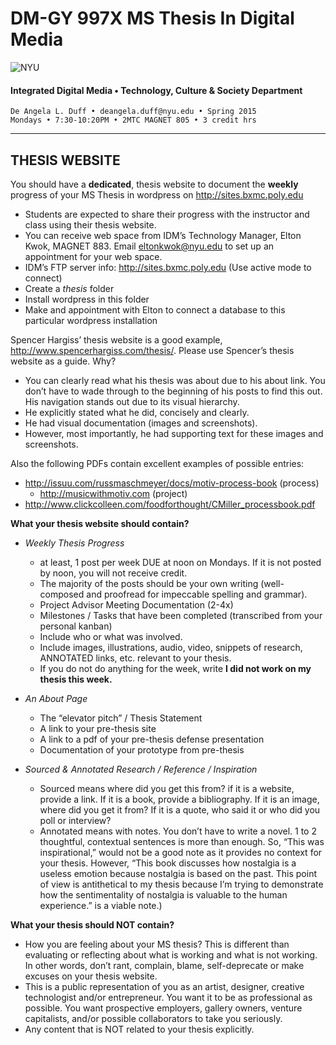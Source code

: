 # DM-GY 997X MS Thesis In Digital Media

![NYU](http://ws2.polishedsolid.com/de/nyu_soe_logo.png)
#### Integrated Digital Media • Technology, Culture & Society Department 

    De Angela L. Duff • deangela.duff@nyu.edu • Spring 2015
    Mondays • 7:30-10:20PM • 2MTC MAGNET 805 • 3 credit hrs

---

## THESIS WEBSITE

You should have a **dedicated**, thesis website to document the **weekly** progress of your MS Thesis in wordpress on http://sites.bxmc.poly.edu
* Students are expected to share their progress with the instructor and class using
their thesis website.
* You can receive web space from IDM’s Technology Manager, Elton Kwok, MAGNET 883. Email eltonkwok@nyu.edu to set up an appointment for your web space.
* IDM’s FTP server info: http://sites.bxmc.poly.edu (Use active mode to connect)
* Create a *thesis* folder
* Install wordpress in this folder
* Make and appointment with Elton to connect a database to this particular wordpress installation

Spencer Hargiss’ thesis website is a good example, http://www.spencerhargiss.com/thesis/. Please use Spencer’s thesis website as a guide. Why?  
* You can clearly read what his thesis was about due to his about link. You don’t have to wade through to the beginning of his posts to find this out. His navigation stands out due to its visual hierarchy.
* He explicitly stated what he did, concisely and clearly.
* He had visual documentation (images and screenshots). 
* However, most importantly, he had supporting text for these images and screenshots.

Also the following PDFs contain excellent examples of possible entries:
* http://issuu.com/russmaschmeyer/docs/motiv-process-book (process)
  * http://musicwithmotiv.com (project)
* http://www.clickcolleen.com/foodforthought/CMiller_processbook.pdf

**What your thesis website should contain?**
* *Weekly Thesis Progress*
  * at least, 1 post per week DUE at noon on Mondays. If it is not posted by noon, you will not receive credit. 
  * The majority of the posts should be your own writing (well-composed and proofread for impeccable spelling and grammar).
  * Project Advisor Meeting Documentation (2-4x)
  * Milestones / Tasks that have been completed (transcribed from your personal kanban)
  * Include who or what was involved.
  * Include images, illustrations, audio, video, snippets of research, ANNOTATED links, etc. relevant to your thesis. 
  * If you do not do anything for the week, write **I did not work on my thesis this week.**

* *An About Page*
  * The “elevator pitch” / Thesis Statement
  * A link to your pre-thesis site
  * A link to a pdf of your pre-thesis defense presentation
  * Documentation of your prototype from pre-thesis

* *Sourced & Annotated Research / Reference / Inspiration* 
  * Sourced means where did you get this from? if it is a website, provide a link. If it is a book, provide a bibliography. If it is an image, where did you get it from? If it is a quote, who said it or who did you poll or interview?
  * Annotated means with notes. You don’t have to write a novel. 1 to 2 thoughtful, contextual sentences is more than enough. So, “This was inspirational,” would not be a good note as it provides no context for your thesis. However, “This book discusses how nostalgia is a useless emotion because nostalgia is based on the past. This point of view is antithetical to my thesis because I’m trying to demonstrate how the sentimentality of nostalgia is valuable to the human experience.” is a viable note.)


**What your thesis should NOT contain?**
* How you are feeling about your MS thesis? This is different than evaluating or reflecting about what is working and what is not working. In other words, don’t rant, complain, blame, self-deprecate or make excuses on your thesis website. 
* This is a public representation of you as an artist, designer, creative technologist and/or entrepreneur. You want it to be as professional as possible. You want prospective employers, gallery owners, venture capitalists, and/or possible collaborators to take you seriously.
* Any content that is NOT related to your thesis explicitly.




